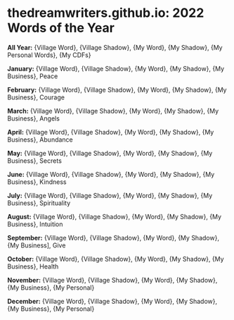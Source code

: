 # thedreamwriters.github.io: 2022 Words of the Year

**All Year:** {Village Word}, {Village Shadow}, {My Word}, {My Shadow}, {My Personal Words}, {My CDFs}

**January:** {Village Word},  {Village Shadow}, {My Word}, {My Shadow}, {My Business}, Peace

**February:** {Village Word},  {Village Shadow}, {My Word}, {My Shadow}, {My Business}, Courage

**March:** {Village Word},  {Village Shadow}, {My Word}, {My Shadow}, {My Business}, Angels

**April:** {Village Word},  {Village Shadow}, {My Word}, {My Shadow}, {My Business}, Abundance

**May:**  {Village Word},  {Village Shadow}, {My Word}, {My Shadow}, {My Business}, Secrets

**June:** {Village Word},  {Village Shadow}, {My Word}, {My Shadow}, {My Business}, Kindness

**July:**  {Village Word},  {Village Shadow}, {My Word}, {My Shadow}, {My Business}, Spirituality

**August:** {Village Word},  {Village Shadow}, {My Word}, {My Shadow}, {My Business}, Intuition

**September:** {Village Word},  {Village Shadow}, {My Word}, {My Shadow}, {My Business], Give

**October:** {Village Word},  {Village Shadow}, {My Word}, {My Shadow}, {My Business}, Health

**November:** {Village Word},  {Village Shadow}, {My Word}, {My Shadow}, {My Business}, {My Personal}

**December:**  {Village Word},  {Village Shadow}, {My Word}, {My Shadow}, {My Business}, {My Personal} 
